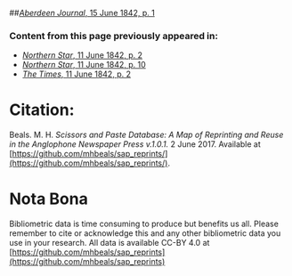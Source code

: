##[*Aberdeen Journal*, 15 June 1842, p. 1](https://mhbeals.github.io/sap_html/Aberdeen-Journal/Aberdeen-Journal-15-June-1842-p-1)

### Content from this page previously appeared in:
+ [*Northern Star*, 11 June 1842, p. 2](https://mhbeals.github.io/sap_html/Northern-Star/Northern-Star-11-June-1842-p-2)
+ [*Northern Star*, 11 June 1842, p. 10](https://mhbeals.github.io/sap_html/Northern-Star/Northern-Star-11-June-1842-p-10)
+ [*The Times*, 11 June 1842, p. 2](https://mhbeals.github.io/sap_html/The-Times/The-Times-11-June-1842-p-2)
                    
# Citation: 

Beals. M. H. *Scissors and Paste Database: A Map of Reprinting and Reuse in the Anglophone Newspaper Press v.1.0.1.* 2 June 2017. Available at [https://github.com/mhbeals/sap_reprints/](https://github.com/mhbeals/sap_reprints/). 
                    
# Nota Bona

Bibliometric data is time consuming to produce but benefits us all. Please remember to cite or acknowledge this and any other bibliometric data you use in your research. All data is available CC-BY 4.0 at [https://github.com/mhbeals/sap_reprints](https://github.com/mhbeals/sap_reprints)